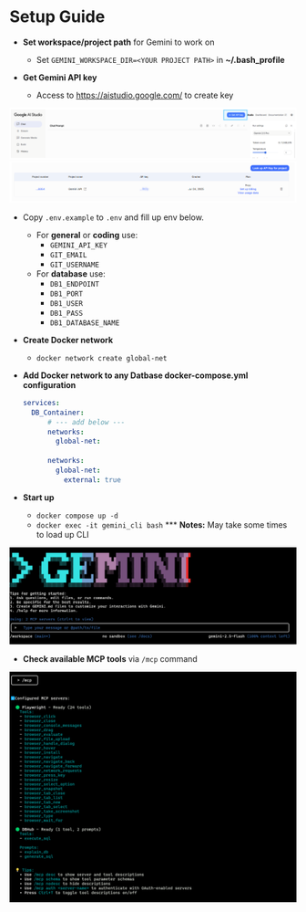 # Setup Guide
- **Set workspace/project path** for Gemini to work on
  - Set `GEMINI_WORKSPACE_DIR=<YOUR PROJECT PATH>` in **~/.bash_profile**
  
- **Get Gemini API key**
  - Access to https://aistudio.google.com/ to create key

![Alt text](./asset/3.PNG)
![Alt text](./asset/4.PNG)

- Copy `.env.example` to `.env` and fill up env below.
  - For **general** or **coding** use:
    - `GEMINI_API_KEY`
    - `GIT_EMAIL`
    - `GIT_USERNAME`
  - For **database** use:
    - `DB1_ENDPOINT`
    - `DB1_PORT`
    - `DB1_USER`
    - `DB1_PASS`
    - `DB1_DATABASE_NAME`

- **Create Docker network**
  - `docker network create global-net`
- **Add Docker network to any Datbase docker-compose.yml configuration**
  ```yaml 
  services:
    DB_Container:
        # --- add below ---
        networks:
          global-net:

        networks:
          global-net:
            external: true
  ```

- **Start up**
  - `docker compose up -d`
  - `docker exec -it gemini_cli bash` *** **Notes:** May take some times to load up CLI

![Alt text](./asset/1.PNG)

  - **Check available MCP tools** via `/mcp` command

![Alt text](./asset/2.PNG)